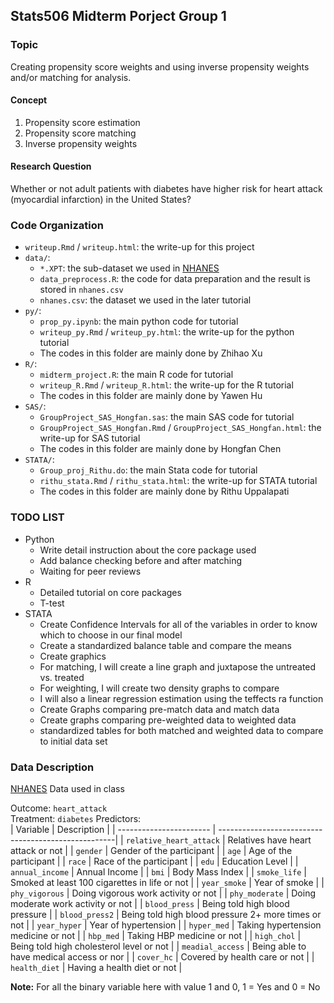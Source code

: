## Stats506 Midterm Porject Group 1

### Topic
Creating propensity score weights and using inverse propensity weights and/or matching for analysis.

#### Concept
1. Propensity score estimation
2. Propensity score matching
3. Inverse propensity weights

#### Research Question
Whether or not adult patients with diabetes have higher risk for heart attack (myocardial infarction) in the United States?  

### Code Organization
- `writeup.Rmd` / `writeup.html`: the write-up for this project
- `data/`:  
  - `*.XPT`: the sub-dataset we used in [NHANES](https://www.cdc.gov/nchs/nhanes/index.htm) 
  - `data_preprocess.R`: the code for data preparation and the result is stored in `nhanes.csv`
  - `nhanes.csv`: the dataset we used in the later tutorial 
- `py/`:  
  - `prop_py.ipynb`: the main python code for tutorial
  - `writeup_py.Rmd` / `writeup_py.html`: the write-up for the python tutorial
  - The codes in this folder are mainly done by Zhihao Xu
- `R/`:  
  - `midterm_project.R`: the main R code for tutorial
  - `writeup_R.Rmd` / `writeup_R.html`: the write-up for the R tutorial
  - The codes in this folder are mainly done by Yawen Hu
- `SAS/`:  
  - `GroupProject_SAS_Hongfan.sas`: the main SAS code for tutorial
  - `GroupProject_SAS_Hongfan.Rmd` / `GroupProject_SAS_Hongfan.html`: the write-up for SAS tutorial
  - The codes in this folder are mainly done by Hongfan Chen
- `STATA/`:  
  - `Group_proj_Rithu.do`: the main Stata code for tutorial
  - `rithu_stata.Rmd` / `rithu_stata.html`: the write-up for STATA tutorial
  - The codes in this folder are mainly done by Rithu Uppalapati


### TODO LIST
- Python
  + Write detail instruction about the core package used
  + Add balance checking before and after matching
  + Waiting for peer reviews
- R
  + Detailed tutorial on core packages 
  + T-test
- STATA
  + Create Confidence Intervals for all of the variables in order to know which to choose in our final model
  + Create a standardized balance table and compare the means 
  + Create graphics 
  + For matching, I will create a line graph and juxtapose the untreated vs. treated 
  + For weighting, I will create two density graphs to compare 
  + I will also a linear regression estimation using the teffects ra function
  + Create Graphs comparing pre-match data and match data 
  + Create graphs comparing pre-weighted data to weighted data 
  + standardized tables for both matched and weighted data to compare to initial data set




### Data Description
[NHANES](https://www.cdc.gov/nchs/nhanes/index.htm) Data used in class

Outcome: `heart_attack`  
Treatment: `diabetes`
Predictors:   
|  Variable               | Description                                         |
| ----------------------- | ----------------------------------------------------|
| `relative_heart_attack` | Relatives have heart attack or not                  |
| `gender`                | Gender of the participant                           |
| `age`                   | Age of the participant                              |
| `race`                  | Race of the participant                             |
| `edu`                   | Education Level                                     | 
| `annual_income`         | Annual Income                                       | 
| `bmi`                   | Body Mass Index                                     |
| `smoke_life`            | Smoked at least 100 cigarettes in life or not       |
| `year_smoke`            | Year of smoke                                       |
| `phy_vigorous`          | Doing vigorous work activity or not                 | 
| `phy_moderate`          | Doing moderate work activity or not                 |
| `blood_press`           | Being told high blood pressure                      | 
| `blood_press2`          | Being told high blood pressure 2+ more times or not |
| `year_hyper`            | Year of hypertension                                | 
| `hyper_med`             | Taking hypertension medicine or not                 |
| `hbp_med`               | Taking HBP medicine or not                          | 
| `high_chol`             | Being told high cholesterol level or not            |
| `meadial_access`        | Being able to have medical access or nor            |
| `cover_hc`              | Covered by health care or not                       |
| `health_diet`           | Having a health diet or not                         |

**Note:** For all the binary variable here with value 1 and 0, 1 = Yes and 0 = No



